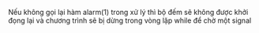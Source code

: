 Nếu không gọi lại hàm alarm(1) trong xử lý thì bộ đếm sẽ không được khởi đọng lại và chương trình sẽ bị dừng trong vòng lặp while để chờ một signal